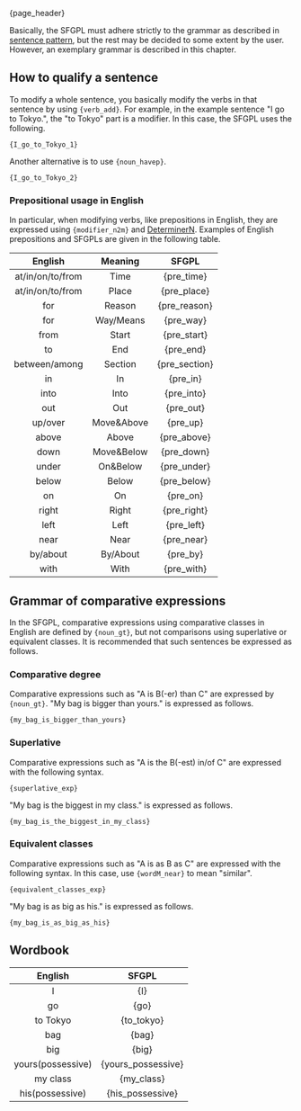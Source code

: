 {page_header}

Basically, the SFGPL must adhere strictly to the grammar as described in [sentence pattern]({docs_sentence_pattern}), but the rest may be decided to some extent by the user.
However, an exemplary grammar is described in this chapter.

## How to qualify a sentence

To modify a whole sentence, you basically modify the verbs in that sentence by using ```{verb_add}```.
For example, in the example sentence "I go to Tokyo.", the "to Tokyo" part is a modifier.
In this case, the SFGPL uses the following.

```SFGPL
{I_go_to_Tokyo_1}
```

Another alternative is to use ```{noun_havep}```.

```SFGPL
{I_go_to_Tokyo_2}
```

### Prepositional usage in English

In particular, when modifying verbs, like prepositions in English, they are expressed using ```{modifier_n2m}``` and [DeterminerN]({docs_DeterminerN}).
Examples of English prepositions and SFGPLs are given in the following table.

|English|Meaning|SFGPL|
|:-:|:-:|:-:|
|at/in/on/to/from|Time|{pre_time}|
|at/in/on/to/from|Place|{pre_place}|
|for|Reason|{pre_reason}|
|for|Way/Means|{pre_way}|
|from|Start|{pre_start}|
|to|End|{pre_end}|
|between/among|Section|{pre_section}|
|in|In|{pre_in}|
|into|Into|{pre_into}|
|out|Out|{pre_out}|
|up/over|Move&Above|{pre_up}|
|above|Above|{pre_above}|
|down|Move&Below|{pre_down}|
|under|On&Below|{pre_under}|
|below|Below|{pre_below}|
|on|On|{pre_on}|
|right|Right|{pre_right}|
|left|Left|{pre_left}|
|near|Near|{pre_near}|
|by/about|By/About|{pre_by}|
|with|With|{pre_with}|

## Grammar of comparative expressions

In the SFGPL, comparative expressions using comparative classes in English are defined by ```{noun_gt}```, but not comparisons using superlative or equivalent classes.
It is recommended that such sentences be expressed as follows.

### Comparative degree

Comparative expressions such as "A is B(-er) than C" are expressed by ```{noun_gt}```.
"My bag is bigger than yours." is expressed as follows.

```SFGPL
{my_bag_is_bigger_than_yours}
```

### Superlative

Comparative expressions such as "A is the B(-est) in/of C" are expressed with the following syntax.

```SFGPL
{superlative_exp}
```

"My bag is the biggest in my class." is expressed as follows.

```SFGPL
{my_bag_is_the_biggest_in_my_class}
```

### Equivalent classes

Comparative expressions such as "A is as B as C" are expressed with the following syntax.
In this case, use ```{wordM_near}``` to mean "similar".

```SFGPL
{equivalent_classes_exp}
```

"My bag is as big as his." is expressed as follows.

```SFGPL
{my_bag_is_as_big_as_his}
```

## Wordbook

|English|SFGPL|
|:-:|:-:|
|I|{I}|
|go|{go}|
|to Tokyo|{to_tokyo}|
|bag|{bag}|
|big|{big}|
|yours(possessive)|{yours_possessive}|
|my class|{my_class}|
|his(possessive)|{his_possessive}|
